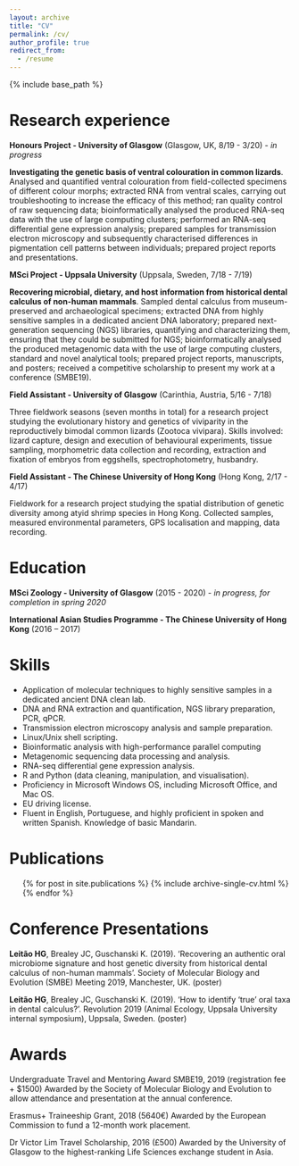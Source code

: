 ```yaml
---
layout: archive
title: "CV"
permalink: /cv/
author_profile: true
redirect_from:
  - /resume
---
```


{% include base_path %}

Research experience
======
<b>Honours Project - University of Glasgow</b> (Glasgow, UK, 8/19 - 3/20) - <i>in progress</i>

<b>Investigating the genetic basis of ventral colouration in common lizards</b>. Analysed and quantified ventral colouration from field-collected specimens of different colour morphs; extracted RNA from ventral scales, carrying out troubleshooting to increase the efficacy of this method; ran quality control of raw sequencing data; bioinformatically analysed the produced RNA-seq data with the use of large computing clusters; performed an RNA-seq differential gene expression analysis; prepared samples for transmission electron microscopy and subsequently characterised differences in pigmentation cell patterns between individuals; prepared project reports and presentations.

<b>MSci Project - Uppsala University</b> (Uppsala, Sweden, 7/18 - 7/19)

<b>Recovering microbial, dietary, and host information from historical dental calculus of non-human mammals</b>. Sampled dental calculus from museum-preserved and archaeological specimens; extracted DNA from highly sensitive samples in a dedicated ancient DNA laboratory; prepared next-generation sequencing (NGS) libraries, quantifying and characterizing them, ensuring that they could be submitted for NGS; bioinformatically analysed the produced metagenomic data with the use of large computing clusters, standard and novel analytical tools; prepared project reports, manuscripts, and posters; received a competitive scholarship to present my work at a conference (SMBE19).

<b>Field Assistant - University of Glasgow</b> (Carinthia, Austria, 5/16 - 7/18)

Three fieldwork seasons (seven months in total) for a research project studying the evolutionary history and genetics of viviparity in the reproductively bimodal common lizards (Zootoca vivipara). Skills involved: lizard capture, design and execution of behavioural experiments, tissue sampling, morphometric data collection and recording, extraction and fixation of embryos from eggshells, spectrophotometry, husbandry.

<b>Field Assistant - The Chinese University of Hong Kong</b> (Hong Kong, 2/17 - 4/17)

Fieldwork for a research project studying the spatial distribution of genetic diversity among atyid shrimp species in Hong Kong. Collected samples, measured environmental parameters, GPS localisation and mapping, data recording.

Education
======
<b>MSci Zoology - University of Glasgow</b> (2015 - 2020) - <i>in progress, for completion in spring 2020</i>

<b>International Asian Studies Programme - The Chinese University of Hong Kong</b> (2016 – 2017)
  
Skills
======
* Application of molecular techniques to highly sensitive samples in a dedicated ancient DNA clean lab.
* DNA and RNA extraction and quantification, NGS library preparation, PCR, qPCR.
* Transmission electron microscopy analysis and sample preparation.
* Linux/Unix shell scripting.
* Bioinformatic analysis with high-performance parallel computing
* Metagenomic sequencing data processing and analysis.
* RNA-seq differential gene expression analysis.
* R and Python (data cleaning, manipulation, and visualisation).
* Proficiency in Microsoft Windows OS, including Microsoft Office, and Mac OS.
* EU driving license.
* Fluent in English, Portuguese, and highly proficient in spoken and written Spanish. Knowledge of basic Mandarin.

Publications
======
  <ul>{% for post in site.publications %}
    {% include archive-single-cv.html %}
  {% endfor %}</ul>
  
Conference Presentations
======
<b>Leitão HG</b>, Brealey JC, Guschanski K. (2019). ‘Recovering an authentic oral microbiome signature and host genetic diversity from historical dental calculus of non-human mammals’. Society of Molecular Biology and Evolution (SMBE) Meeting 2019, Manchester, UK. (poster)

<b>Leitão HG</b>, Brealey JC, Guschanski K. (2019). ‘How to identify ‘true’ oral taxa in dental calculus?’. Revolution 2019 (Animal Ecology, Uppsala University internal symposium), Uppsala, Sweden. (poster)
  
Awards
======

Undergraduate Travel and Mentoring Award SMBE19, 2019 (registration fee + $1500) 
Awarded by the Society of Molecular Biology and Evolution to allow attendance and presentation at the annual conference.

Erasmus+ Traineeship Grant, 2018 (5640€) 
Awarded by the European Commission to fund a 12-month work placement.

Dr Victor Lim Travel Scholarship, 2016 (£500) 
Awarded by the University of Glasgow to the highest-ranking Life Sciences exchange student in Asia.
